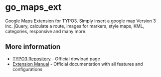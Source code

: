 # go_maps_ext

Google Maps Extension for TYPO3. Simply insert a google map Version 3 inc. jQuery, calculate a route,
images for markers, style maps, KML, categories, responsive and many more.

## More information

  * [TYPO3 Repository] - Official dowload page
  * [Extension Manual] - Official documentation with all features and configurations

[TYPO3 Repository]: <https://typo3.org/extensions/repository/view/go_maps_ext>
[Extension Manual]: <https://docs.typo3.org/typo3cms/extensions/go_maps_ext/>